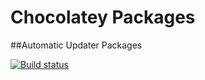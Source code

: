 # Chocolatey Packages
##Automatic Updater Packages

[![Build status](https://ci.appveyor.com/api/projects/status/13fj1n7eli2q625n/branch/master?svg=true)](https://ci.appveyor.com/project/ionred/chocolatey-packages-1gyxr/branch/master)
